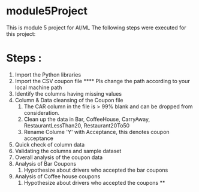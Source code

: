 # module5Project
This is module 5 project for AI/ML
The following steps were executed for this project: 

# Steps : 
1. Import the Python libraries 
2. Import the CSV coupon file **** Pls change the path according to your local machine path 
3. Identify the columns having missing values
4. Column & Data cleansing of the Coupon file
   1. The CAR column in the file is > 99% blank and can be dropped from consideration.
   2. Clean up the data in Bar, CoffeeHouse, CarryAway, RestaurantLessThan20, Restaurant20To50
   3. Rename Colume 'Y' with Acceptance, this denotes coupon acceptance
5. Quick check of column data
6. Validating the columns and sample dataset
7. Overall analysis of the coupon data
8. Analysis of Bar Coupons
   1. Hypothesize about drivers who accepted the bar coupons
10. Analysis of Coffee house coupons
    1. Hypothesize about drivers who accepted the  coupons
** 
